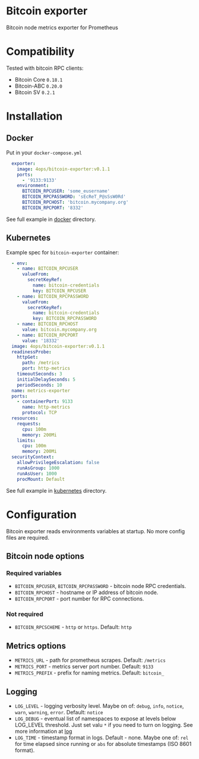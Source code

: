 # Bitcoin exporter

Bitcoin node metrics exporter for Prometheus

# Compatibility

Tested with bitcoin RPC clients:

- Bitcoin Core `0.18.1`
- Bitcoin-ABC `0.20.0`
- Bitcoin SV `0.2.1`

# Installation

## Docker

Put in your `docker-compose.yml`

```YAML
  exporter:
    image: 4ops/bitcoin-exporter:v0.1.1
    ports:
      - '9133:9133'
    environment:
      BITCOIN_RPCUSER: 'some_eusername'
      BITCOIN_RPCPASSWORD: 'sEcReT_P@sSsW0Rd'
      BITCOIN_RPCHOST: 'bitcoin.mycompany.org'
      BITCOIN_RPCPORT: '8332'
```

See full example in [docker](https://github.com/4ops/bitcoin-exporter/tree/master/examples/docker) directory.

## Kubernetes

Example spec for `bitcoin-exporter` container:

```YAML
  - env:
    - name: BITCOIN_RPCUSER
      valueFrom:
        secretKeyRef:
          name: bitcoin-credentials
          key: BITCOIN_RPCUSER
    - name: BITCOIN_RPCPASSWORD
      valueFrom:
        secretKeyRef:
          name: bitcoin-credentials
          key: BITCOIN_RPCPASSWORD
    - name: BITCOIN_RPCHOST
      value: bitcoin.mycompany.org
    - name: BITCOIN_RPCPORT
      value: '18332'
  image: 4ops/bitcoin-exporter:v0.1.1
  readinessProbe:
    httpGet:
      path: /metrics
      port: http-metrics
    timeoutSeconds: 3
    initialDelaySeconds: 5
    periodSeconds: 10
  name: metrics-exporter
  ports:
    - containerPort: 9133
      name: http-metrics
      protocol: TCP
  resources:
    requests:
      cpu: 100m
      memory: 200Mi
    limits:
      cpu: 100m
      memory: 200Mi
  securityContext:
    allowPrivilegeEscalation: false
    runAsGroup: 1000
    runAsUser: 1000
    procMount: Default
```

See full example in [kubernetes](https://github.com/4ops/bitcoin-exporter/tree/master/examples/kubernetes) directory.

# Configuration

Bitcoin exporter reads environments variables at startup. No more config files are required.

## Bitcoin node options

### Required variables

- `BITCOIN_RPCUSER`, `BITCOIN_RPCPASSWORD` - bitcoin node RPC credentials.
- `BITCOIN_RPCHOST` - hostname or IP address of bitcoin node.
- `BITCOIN_RPCPORT` - port number for RPC connections.

### Not required

- `BITCOIN_RPCSCHEME` - `http` or `https`. Default: `http`

## Metrics options

- `METRICS_URL` - path for prometheus scrapes. Default: `/metrics`
- `METRICS_PORT` - metrics server port number. Default: `9133`
- `METRICS_PREFIX` - prefix for naming metrics. Default: `bitcoin_`

## Logging

- `LOG_LEVEL` - logging verbosity level. Maybe on of: `debug`, `info`, `notice`, `warn`, `warning`, `error`. Default: `notice`
- `LOG_DEBUG` - eventual list of namespaces to expose at levels below LOG_LEVEL threshold. Just set valu `*` if you need to turn on logging. See more information at [log](https://github.com/medikoo/log#log_debug)
- `LOG_TIME` - timestamp format in logs. Default - none. Maybe one of: `rel` for time elapsed since running or `abs` for absolute timestamps (ISO 8601 format).
